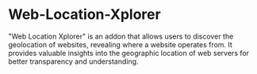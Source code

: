 # Web-Location-Xplorer
"Web Location Xplorer" is an addon that allows users to discover the geolocation of websites, revealing where a website operates from. It provides valuable insights into the geographic location of web servers for better transparency and understanding.
